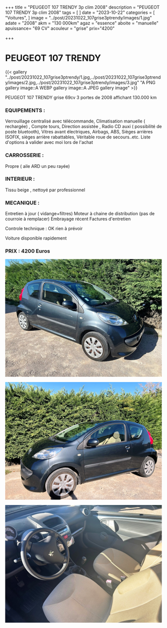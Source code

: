 +++
title = "PEUGEOT 107 TRENDY 3p clim 2008"
description = "PEUGEOT 107 TRENDY 3p clim 2008"
tags = [
]
date = "2023-10-22"
categories = [
    "Voitures",
]
image = "../post/20231022_107grise3ptrendy/images/1.jpg"
adate = "2008"
akm = "130 000km"
agaz = "essence"
aboite = "manuelle"
apuissance= "69 CV"
acouleur = "grise"
prix="4200"

+++

# PEUGEOT 107 TRENDY

{{< gallery "../post/20231022_107grise3ptrendy/1.jpg,../post/20231022_107grise3ptrendy/images/2.jpg,../post/20231022_107grise3ptrendy/images/3.jpg" "A PNG gallery image::A WEBP gallery image::A JPEG gallery image" >}}


PEUGEOT 107  TRENDY grise 69cv 3 portes de 2008 affichant 130.000 km


### EQUIPEMENTS :
Verrouillage centralisé avec télécommande, Climatisation manuelle ( rechargée) , Compte tours, Direction assistée , Radio CD auxi ( possibilité de poste bluetooth), Vitres avant électriques, Airbags, ABS, Sièges arrières ISOFIX, sièges arrière rabattables, Véritable roue de secours..etc.
Liste d'options à valider avec moi lors de l'achat

### CARROSSERIE :
Propre ( aile ARD un peu rayée)


### INTERIEUR :
Tissu beige , nettoyé par professionnel

### MECANIQUE :
Entretien à jour ( vidange+filtres)
Moteur à chaine de distribution (pas de courroie à remplacer)
Embrayage récent
Factures d'entretien


Controle technique : OK
rien à prévoir


Voiture disponible rapidement


### PRIX : 4200 Euros


<!-- more -->


![](images/1.jpg)

![](images/2.jpg)

![](images/3.jpg)

